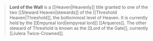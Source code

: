 > **Lord of the Wall** is a [[Heaven|Heavenly]] title granted to one of the two [[Steward Heaven|stewards]] of the [[Threshold Heaven|Threshold]], the bottommost level of Heaven. It is currently held by the [[Empyreal lord|empyreal lord]] [[Arqueros]]. The other steward of Threshold is known as the [[Lord of the Gate]], currently [[Julera Twice-Crowned]].








